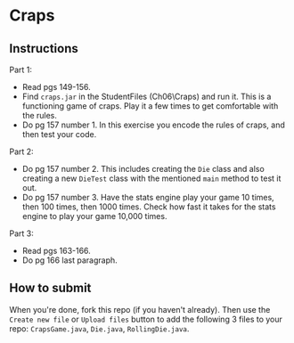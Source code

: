 # Craps

## Instructions
Part 1:
- Read pgs 149-156.
- Find `craps.jar` in the StudentFiles (Ch06\Craps) and run it. This is a functioning game of craps. Play it a few times to get comfortable with the rules.
- Do pg 157 number 1. In this exercise you encode the rules of craps, and then test your code.

Part 2:
- Do pg 157 number 2. This includes creating the `Die` class and also creating a new `DieTest` class with the mentioned `main` method to test it out.
- Do pg 157 number 3. Have the stats engine play your game 10 times, then 100 times, then 1000 times. Check how fast it takes for the stats engine to play your game 10,000 times.

Part 3:
- Read pgs 163-166.
- Do pg 166 last paragraph.

## How to submit
When you're done, fork this repo (if you haven't already). Then use the `Create new file` or `Upload files` button to add the following 3 files to your repo: `CrapsGame.java`, `Die.java`, `RollingDie.java`.

